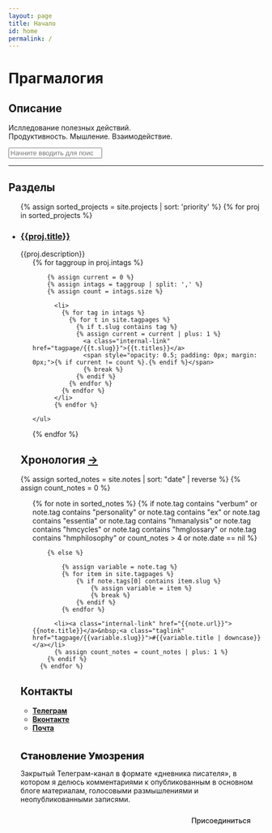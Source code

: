 ```yaml
---
layout: page
title: Начало
id: home
permalink: /
---
```


<h1 class="custom-h">Прагмалогия</h1>


## Описание
Ислледование полезных действий.
<br>Продуктивность. Мышление. Взаимодействие.



<div>
  <input type="search" id="search-input" placeholder="Начните вводить для поиска" aria-label="Search">
</div>

<ul id="search-results"></ul>
<hr>

  <script src="/assets/simple-jekyll-search.min.js"></script>

  <script type="text/javascript">
    var sjs = SimpleJekyllSearch({
    searchInput: document.getElementById('search-input'),
    resultsContainer: document.getElementById('search-results'),
    json: '/assets/search.json',});
  </script>

<script type="text/javascript">
document.addEventListener('keydown', logKey);
function logKey(e) {
  var input = document.getElementById("search-input");
  if(input.value == ""){
    input.focus();
    //input.value = e.key;
  }
}
</script>

<!--<hr>-->

## Разделы

<ul>

{% assign sorted_projects = site.projects | sort: 'priority' %}
{% for proj in sorted_projects %}

<li>
  <h3><a href = "/{{proj.slug}}" class="internal-link">{{proj.title}}</a></h3>
  {{proj.description}}
    <ul>
        {% for taggroup in proj.intags %}

        {% assign current = 0 %}
        {% assign intags = taggroup | split: ',' %}
        {% assign count = intags.size %}

          <li>
            {% for tag in intags %}
              {% for t in site.tagpages %}
                {% if t.slug contains tag %}
                {% assign current = current | plus: 1 %}
                  <a class="internal-link" href="tagpage/{{t.slug}}">{{t.titles}}</a>
                  <span style="opacity: 0.5; padding: 0px; margin: 0px;">{% if current != count %}.{% endif %}</span>
                  {% break %}
                {% endif %}
              {% endfor %}
            {% endfor %}
          </li>
          {% endfor %}

    </ul>

  
</li>
<!--<hr>-->
{% endfor %}
</ul>


<h2>Хронология <a class = "internal-link" href = "timeline">→</a></h2>

{% assign sorted_notes = site.notes | sort: "date" | reverse  %}
{% assign count_notes = 0 %}
<ul>
      {% for note in sorted_notes  %}
        {% if note.tag contains "verbum" or note.tag contains "personality" or note.tag contains "ex" or note.tag contains "essentia" or note.tag contains "hmanalysis" or note.tag contains "hmcycles" or note.tag contains "hmglossary" or note.tag contains "hmphilosophy" or count_notes > 4 or note.date == nil %}

        {% else %}

            {% assign variable = note.tag %} 
            {% for item in site.tagpages %}
                {% if note.tags[0] contains item.slug %}
                    {% assign variable = item %}
                    {% break %}
                {% endif %}
            {% endfor %}

          <li><a class="internal-link" href="{{note.url}}">{{note.title}}</a>&nbsp;<a class="taglink" href="tagpage/{{variable.slug}}">#{{variable.title | downcase}}</a></li>
          {% assign count_notes = count_notes | plus: 1 %}
        {% endif %}
      {% endfor %}
</ul>

<!--<hr>-->

<h2 id="Contacts">Контакты</h2>
  <ul>
    <strong>
      <li><a href="https://t.me/originlook">Телеграм</a></li>
      <li><a href="https://vk.com/originlook">Вконтакте</a></li>
      <li><a href="mailto:originlookup@gmail.com">Почта</a></li>
    </strong>
  </ul>

<div class="info-border" style="margin-top: 2em; padding-top: 0.5em; cursor: pointer; border-color: var(--font-color);" onclick="window.location.href='https://t.me/+HnWkHz_eJ_gwMWUy';"> 
<span style="font-weight: 800; font-size: 1.2rem; color: var(--font-color); transition: all 0.5s ease-in-out; ">Становление Умозрения</span>
    <div style="display: block;justify-content: space-between;">
      <p style="color: var(--font-color); font-weight: 400;">Закрытый Телеграм-канал в формате «дневника писателя», в котором я делюсь комментариями к опубликованным в основном блоге материалам, голосовыми размышлениями и неопубликованными записями.
      </p>
      <div style="width: 168px; height: 40px;margin-left: auto; 
margin-right: 0;/* right: 0; *//* float: right; */ color: var(--bg-color); /* align-self: right; */ text-align: center;align-self: right; background-color: var(--font-color);
  border-radius: 0.5em;
  transition: all 0.5s ease-in-out;">
        <div style="height: 100%;display:flex; font-weight: 500;
        align-items: center;
        justify-content: center;"> Присоединиться </div>      
        </div>
    </div>
</div>

